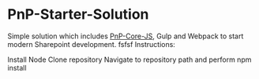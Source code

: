 # PnP-Starter-Solution

Simple solution which includes [PnP-Core-JS](https://github.com/SharePoint/PnP-JS-Core), Gulp and Webpack to start modern Sharepoint development.
fsfsf
Instructions:

Install Node
Clone repository
Navigate to repository path and perform
npm install
